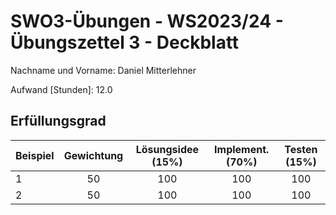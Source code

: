 # **SWO3-Übungen - WS2023/24 - Übungszettel 3 - Deckblatt**

Nachname und Vorname: Daniel Mitterlehner

Aufwand [Stunden]:    12.0

## **Erfüllungsgrad**

| Beispiel  | Gewichtung  | Lösungsidee (15%) | Implement. (70%) | Testen (15%)    |
| --------- | :---------: | :---------------: | :--------------: | :-------------: |
| 1         | 50          | 100               | 100              | 100             |
| 2         | 50          | 100               | 100            | 100               |
